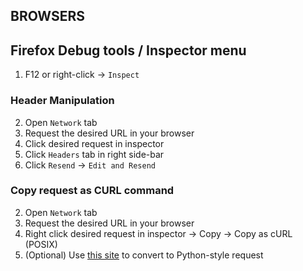 ## BROWSERS

## Firefox Debug tools / Inspector menu

1. F12 or right-click -> `Inspect`

### Header Manipulation

2. Open `Network` tab
3. Request the desired URL in your browser
4. Click desired request in inspector
5. Click `Headers` tab in right side-bar
6. Click `Resend` -> `Edit and Resend`

### Copy request as CURL command

2. Open `Network` tab
3. Request the desired URL in your browser
4. Right click desired request in inspector -> Copy -> Copy as cURL (POSIX)
5. (Optional) Use [this site](https://curlconverter.com/) to convert to Python-style request
